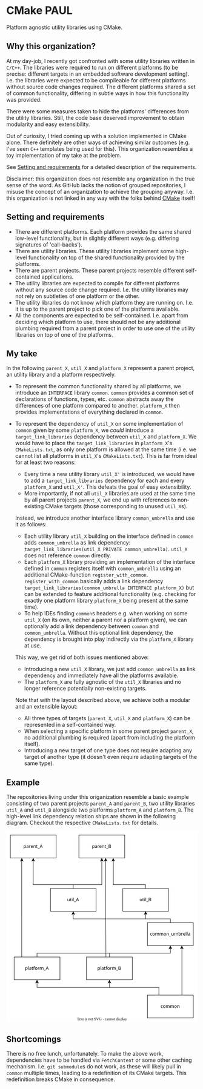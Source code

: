 # CMake PAUL

Platform agnostic utility libraries using CMake.

## Why this organization?

At my day-job, I recently got confronted with some utility libraries written in `C/C++`.
The libraries were required to run on different platforms (to be precise: different targets in an embedded software development setting).
I.e. the libraries were expected to be compileable for different platforms without source code changes required.
The different platforms shared a set of common functionality, differing in subtle ways in how this functionality was provided.

There were some measures taken to hide the platforms' differences from the utility libraries.
Still, the code base deserved improvement to obtain modularity and easy extensibility.

Out of curiosity, I tried coming up with a solution implemented in CMake alone.
There definitely are other ways of achieving similar outcomes (e.g. I've seen `C++` templates being used for this).
This organization resembles a toy implementation of my take at the problem.

See [Setting and requirements](#setting-and-requirements) for a detailed description of the requirements.

Disclaimer: this organization does not resemble any organization in the true sense of the word.
As GitHub lacks the notion of grouped repositories, I misuse the concept of an organization to achieve the grouping anyway.
I.e. this organization is not linked in any way with the folks behind [CMake](https://cmake.org/) itself!

## Setting and requirements

- There are different platforms.
  Each platform provides the same shared low-level functionality, but in slightly different ways (e.g. differing signatures of 'call-backs').
- There are utility libraries.
  These utility libraries implement some high-level functionality on top of the shared functionality provided by the platforms.
- There are parent projects.
  These parent projects resemble different self-contained applications.
- The utility libraries are expected to compile for different platforms without any source code change required.
  I.e. the utility libraries may not rely on subtleties of one platform or the other.
- The utility libraries do not know which platform they are running on.
  I.e. it is up to the parent project to pick one of the platforms available.
- All the components are expected to be self-contained.
  I.e. apart from deciding which platform to use, there should not be any additional plumbing required from a parent project in order to use one of the utility libraries on top of one of the platforms.

## My take

In the following `parent_X`, `util_X` and `platform_X` represent a parent project, an utility library and a platform respectively.

- To represent the common functionality shared by all platforms, we introduce an `INTERFACE` library `common`.
  `common` provides a common set of declarations of functions, types, etc.
  `common` abstracts away the differences of one platform compared to another.
  `platform_X` then provides implementations of everything declared in `common`.
- To represent the dependency of `util_X` on some implementation of `common` given by some `platform_X`, we _could_ introduce a `target_link_libraries` dependency between `util_X` and `platform_X`.
  We would have to place the `target_link_libraries` in `platform_X`'s `CMakeLists.txt`, as only one platform is allowed at the same time (i.e. we cannot list all platforms in `util_X`'s `CMakeLists.txt`).
  This is far from ideal for at least two reasons:
  - Every time a new utility library `util_X'` is introduced, we would have to add a `target_link_libraries` dependency for each and every `platform_X` and `util_X'`.
    This defeats the goal of easy extensibility.
  - More importantly, if not all `util_X` libraries are used at the same time by all parent projects `parent_X`, we end up with references to non-existing CMake targets (those corresponding to unused `util_X`s).

  Instead, we introduce another interface library `common_umbrella` and use it as follows:
  - Each utility library `util_X` building on the interface defined in `common` adds `common_umbrella` as link dependency: `target_link_libraries(util_X PRIVATE common_umbrella)`.
    `util_X` does not reference `common` directly.
  - Each `platform_X` library providing an implementation of the interface defined in `common` registers itself with `common_umbrella` using an additional CMake-function `register_with_common`.
    `register_with_common` basically adds a link dependency `target_link_libraries(common_umbrella INTERFACE platform_X)` but can be extended to feature additional functionality (e.g. checking for exactly one platform library `platform_X` being present at the same time).
  - To help IDEs finding `common`s headers e.g. when working on some `util_X` (on its own, neither a parent nor a platform given), we can optionally add a link dependency between `common` and `common_umbrella`.
    Without this optional link dependency, the dependency is brought into play indirectly via the `platform_X` library at use.

  This way, we get rid of both issues mentioned above:
  - Introducing a new `util_X` library, we just add `common_umbrella` as link dependency and immediately have all the platforms available.
  - The `platform_X` are fully agnostic of the `util_X` libraries and no longer reference potentially non-existing targets.

  Note that with the layout described above, we achieve both a modular and an extensible layout:
  - All three types of targets (`parent_X`, `util_X` and `platform_X`) can be represented in a self-contained way.
  - When selecting a specific platform in some parent project `parent_X`, no additional plumbing is required (apart from including the platform itself).
  - Introducing a new target of one type does not require adapting any target of another type (it doesn't even require adapting targets of the same type).

## Example

The repositories living under this origanization resemble a basic example consisting of two parent projects `parent_A` and `parent_B`, two utility libraries `util_A` and `util_B` alongside two platforms `platform_A` and `platform_B`.
The high-level link dependency relation ships are shown in the following diagram.
Checkout the respective `CMakeLists.txt` for details.

![Diagram](img/diagram.svg)

## Shortcomings

There is no free lunch, unfortunately.
To make the above work, dependencies have to be handled via `FetchContent` or some other caching mechanism.
I.e. `git submodule`s do not work, as these will likely pull in `common` multiple times, leading to a redefinition of its CMake targets.
This redefinition breaks CMake in consequence.

